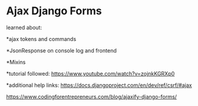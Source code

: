 # Ajax Django Forms 
 learned about:

 *ajax tokens and commands

 *JsonResponse on console log and frontend 

 *Mixins

 *tutorial followed:
 https://www.youtube.com/watch?v=zojnkKGRXp0

 *additional help links:
 https://docs.djangoproject.com/en/dev/ref/csrf/#ajax

 https://www.codingforentrepreneurs.com/blog/ajaxify-django-forms/